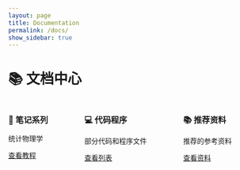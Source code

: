 ```yaml
---
layout: page
title: Documentation
permalink: /docs/
show_sidebar: true
---
```


# 📚 文档中心

<div class="columns is-multiline">
  <div class="column is-4">
    <div class="card">
      <div class="card-content">
        <h3 class="title is-4">📒 笔记系列</h3>
        <p>统计物理学</p>
        <a href="{{ site.baseurl }}/docs/stas/" class="button is-primary">查看教程</a>
      </div>
    </div>
  </div>
  
  <div class="column is-4">
    <div class="card">
      <div class="card-content">
        <h3 class="title is-4">💻 代码程序</h3>
        <p>部分代码和程序文件</p>
        <a href="{{ site.baseurl }}/docs/codes/" class="button is-primary">查看列表</a>
      </div>
    </div>
  </div>
  
  <div class="column is-4">
    <div class="card">
      <div class="card-content">
        <h3 class="title is-4">📚 推荐资料</h3>
        <p>推荐的参考资料</p>
        <a href="{{ site.baseurl }}/docs/materials/" class="button is-primary">查看资料</a>
      </div>
    </div>
  </div>
</div>
